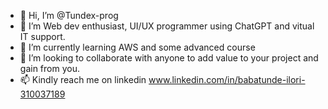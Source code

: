 - 👋 Hi, I’m @Tundex-prog
- 👀 I’m Web dev enthusiast, UI/UX programmer using ChatGPT and vitual IT support.
- 🌱 I’m currently learning AWS and some advanced course 
- 💞️ I’m looking to collaborate with anyone to add value to your project and gain from you.
- 📫 Kindly reach me on linkedin www.linkedin.com/in/babatunde-ilori-310037189
  

<!---
Tundex-prog/Tundex-prog is a ✨ special ✨ repository because its `README.md` (this file) appears on your GitHub profile.
You can click the Preview link to take a look at your changes.
--->

